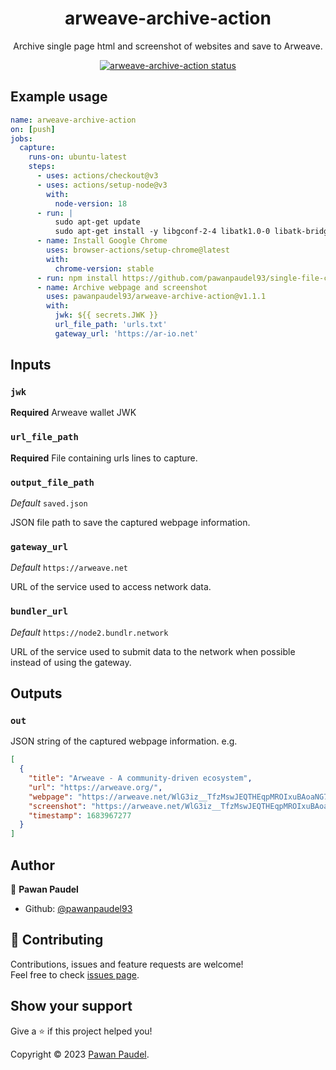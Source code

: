 <h1 align="center">arweave-archive-action</h1>
<p align="center">Archive single page html and screenshot of websites and save to Arweave.</p>

<p align="center">
  <a href="https://github.com/pawanpaudel93/arweave-archive-action/actions"><img alt="arweave-archive-action status" src="https://github.com/pawanpaudel93/arweave-archive-action/workflows/arweave-archive-action/badge.svg"></a>
</p>

## Example usage

```yaml
name: arweave-archive-action
on: [push]
jobs:
  capture:
    runs-on: ubuntu-latest
    steps:
      - uses: actions/checkout@v3
      - uses: actions/setup-node@v3
        with:
          node-version: 18
      - run: |
          sudo apt-get update
          sudo apt-get install -y libgconf-2-4 libatk1.0-0 libatk-bridge2.0-0 libgdk-pixbuf2.0-0 libgtk-3-0 libgbm-dev libnss3-dev libxss-dev libasound2
      - name: Install Google Chrome
        uses: browser-actions/setup-chrome@latest
        with:
          chrome-version: stable
      - run: npm install https://github.com/pawanpaudel93/single-file-cli
      - name: Archive webpage and screenshot
        uses: pawanpaudel93/arweave-archive-action@v1.1.1
        with:
          jwk: ${{ secrets.JWK }}
          url_file_path: 'urls.txt'
          gateway_url: 'https://ar-io.net'
```

## Inputs

### `jwk`

**Required** Arweave wallet JWK

### `url_file_path`

**Required** File containing urls lines to capture.

### `output_file_path`

_Default_ `saved.json`

JSON file path to save the captured webpage information.

### `gateway_url`

_Default_ `https://arweave.net`

URL of the service used to access network data.

### `bundler_url`

_Default_ `https://node2.bundlr.network`

URL of the service used to submit data to the network when possible instead of using the gateway.

## Outputs

### `out`

JSON string of the captured webpage information.
e.g.  

```json
[
  {
    "title": "Arweave - A community-driven ecosystem",
    "url": "https://arweave.org/",
    "webpage": "https://arweave.net/WlG3iz__TfzMswJEQTHEqpMROIxuBAoaNG7owfhqwNM",
    "screenshot": "https://arweave.net/WlG3iz__TfzMswJEQTHEqpMROIxuBAoaNG7owfhqwNM/screenshot",
    "timestamp": 1683967277
  }
]
```

## Author

👤 **Pawan Paudel**

- Github: [@pawanpaudel93](https://github.com/pawanpaudel93)

## 🤝 Contributing

Contributions, issues and feature requests are welcome!<br />Feel free to check [issues page](https://github.com/pawanpaudel93/arweave-archive-action/issues).

## Show your support

Give a ⭐️ if this project helped you!

Copyright © 2023 [Pawan Paudel](https://github.com/pawanpaudel93).<br />

